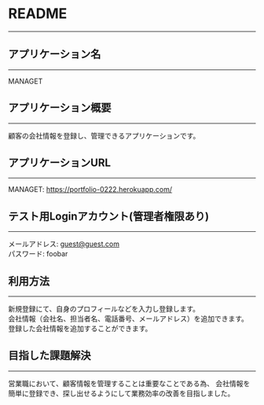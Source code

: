# README  
***

## アプリケーション名
---
MANAGET

## アプリケーション概要  
---
顧客の会社情報を登録し、管理できるアプリケーションです。


## アプリケーションURL  
---
MANAGET: https://portfolio-0222.herokuapp.com/


## テスト用Loginアカウント(管理者権限あり)  
---
メールアドレス: guest@guest.com  
パスワード: foobar


## 利用方法  
---
新規登録にて、自身のプロフィールなどを入力し登録します。  
会社情報（会社名、担当者名、電話番号、メールアドレス）を追加できます。  
登録した会社情報を追加することができます。


## 目指した課題解決  
---
営業職において、顧客情報を管理することは重要なことである為、 会社情報を簡単に登録でき、探し出せるようにして業務効率の改善を目指しました。
